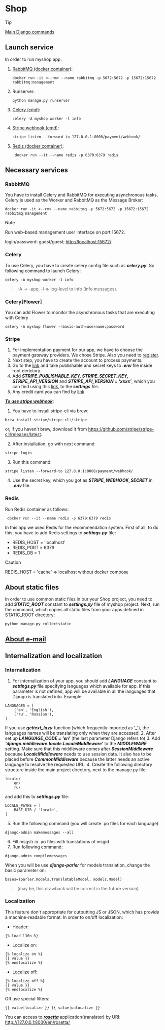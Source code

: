 # Shop

> [!TIP]
> [Main Django commands](https://github.com/DeMonA1/MyBlog__Django/blob/main/README.md#diamonds-basic-django-commands)

## Launch service
In order to run myshop app:

1. [RabbitMQ (docker container)](#rabbitmq):
   ```
   docker run -it <--rm> --name rabbitmq -p 5672:5672 -p 15672:15672 rabbitmq:management
2. Runserver:
   ```
   python manage.py runserver
3. [Celery (cmd)](#celery):
   ```
   celery -A myshop worker -l info
4. [Stripe webhook (cmd)](#stripe):
   ```
   stripe listen --forward-to 127.0.0.1:8000/payment/webhook/
5. [Redis (docker container)](#redis):
   ```
    docker run --it --name redis -p 6379:6379 redis
   
## Necessary services

### RabbitMQ
You have to install Celery and RabbitMQ for executing asynchronous tasks. Celery is used as the Worker and RabbitMQ as the Message Broker:
```
docker run -it <--rm> --name rabbitmq -p 5672:5672 -p 15672:15672 rabbitmq:management
```
> [!NOTE]
> Run web-based management user interface on port 15672.
> 
> login/password: guest/guest; <http://localhost:15672/>

### Celery
To use Celery, you have to create celery config file such as ***celery.py***.
So following command to launch Celery:
```
celery -A myshop worker -l info
```
> -A -> -app, -l => log-level to info (info messages).

### Celery[Flower]
You can add Flower to monitor the asynchronous tasks that are executing with Celery
```
celery -A myshop flower --basic-auth=username:password
```

### Stripe
1. For implementation payment for our app, we have to choose the 
payment gateway providers. We chose Stripe. Also you need to 
[register](https://www.stripe.com).
2. Next step, you have to create the account to process payments.
3. Go to the [link](https://dashboard.stripe.com/test/apikeys)
and take publishable and secret keys to ***.env*** file inside root
derictory.
4. Add ***STRIPE_PUBLISHABLE_KEY, STRIPE_SECRET_KEY, STRIPE_API_VERSION*** and ***STRIPE_API_VERSION = 'xxxx'***,
which you can find using this [link](https://docs.stripe.com/upgrades), to the ***settings*** file.
5. Any credit card you can find by [link](https://docs.stripe.com/testing#international-cards>)

<ins>***To use stripe webhook***</ins>:

1. You have to install stripe-cli via brew:
```
brew install stripe/stripe-cli/stripe
```
or, if you haven't brew,
download it from <https://github.com/stripe/stripe-cli/releases/latest>.

2. After installation, go with next command:
```
stripe login
```
3. Run this command:
```
stripe listen --forward-to 127.0.0.1:8000/payment/webhook/
```
4. Use the secret key, which you got as ***STRIPE_WEBHOOK_SECRET***
in ***.env*** file.

### Redis
Run Redis container as follows:
```
 docker run --it --name redis -p 6379:6379 redis
```
In this app we used Redis for the recommendation system. First of all, to do this,
you have to add Redis settings to ***settings.py*** file:
- REDIS_HOST = 'localhost'
- REDIS_PORT = 6379
- REDIS_DB = 1
> [!CAUTION]
> REDIS_HOST = 'cache' => localhost without docker compose

## About static files
In order to use common static files in our your Shop project, you need
to add ***STATIC_ROOT*** constant to ***settings.py*** file of myshop project.
Next, run the command, which copies all static files from your apps 
defined in STATIC_ROOT directory:
```
python manage.py collectstatic
```

## [About e-mail](https://github.com/DeMonA1/MyBlog__Django/blob/main/README.md#dart-settings)



## Internalization and localization
### Internalization
1. For internalization of your app, you should add ***LANGUAGE*** constant
to ***settings.py*** file specifying languages which available for app. If this
parameter is not defined, app will be available in all the languages that Django
is translated into. Example:
```
LANGUAGES = [
    ('en', 'English'),
    ('ru', 'Russian'),
]
```
If you use ***gettext_lazy*** function (which frequently imported as '_'), 
the languages names will be translating only when they are accessed.
2. After set up ***LANGUAGE_CODE = 'en'*** (the last parameter Django refers to)
3. Add ***'django.middleware.locale.LocaleMiddleware'*** to the ***MIDDLEWARE***
setting. Make sure that this middleware comes after ***SessionMiddleware*** 
because ***LocaleMiddleware*** needs to use session data. It also has to be
placed before ***CommonMiddleware*** because the latter needs an active
language to resolve the requested URL.
4. Create the following directory structure inside the main project 
directory, next to the manage.py file:
```
locale/
    en/
    ru/
```
and add this to ***settings.py*** file: 
```
LOCALE_PATHS = [
    BASE_DIR / 'locale',
]
```
5. Run the following command (you will create .po files for each language):
```
django-admin makemessages --all
```
6. Fill msgstr in .po files with translations of msgid  
7. Run following command:
```
django-admin compilemessages
```

When you will be use ***django-parler*** for models translation,
change the basic parameter on:
```
bases=(parler.models.TranslatableModel, models.Model)
```
> (may be, this drawback will be correct in the future version)

### Localization
This feature don't appropriate for outputting JS or JSON, which
has provide a machine-readable format. In order to on/off localization:
- Header:
```
{% load l10n %}
```
- Localize on:
```
{% localize on %}
{{ value }}
{% endlocalize %}
```
- Localize off:
```
{% localize off %}
{{ value }}
{% endlocalize %}
```
OR use special filters: 
```
{{ value|localize }} {{ value|unlocalize }}
```

You can access to <ins>***rosetta***</ins> application(translator) by URI:
<http://127.0.0.1:8000/en/rosetta/>
